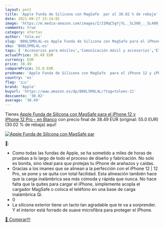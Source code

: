 ```yaml
---
layout: post
title: 'Apple Funda de Silicona con MagSafe  par al 30.02 % de rebaja'
date: 2021-09-27 15:14:01
image: 'https://m.media-amazon.com/images/I/21MqC5gYjYL._SL500_._SL400_.jpg'
comments: true
category: ofertas
author: 'tole.es'
slug: 'B08L5M9L4L-es Apple Funda de Silicona con MagSafe para el iPhone 12 y...'
sku: 'B08L5M9L4L-es'
tags: [ 'Accesorios para móviles','Comunicación móvil y accesorios','Electrónica','Fundas y carcasas para teléfonos móviles','apple','iphone', ]
actualPrice: 38.49 EUR
currency: EUR
price: 38.49
comparePrice: 55.0 EUR
prodname: 'Apple Funda de Silicona con MagSafe  para el iPhone 12 y iPhone 12 Pro  - en Blanco'
country: 'es'
flag: '🇪🇸'
brand: 'Apple'
buyurl: 'https://www.amazon.es/dp/B08L5M9L4L/?tag=tolees-21'
descuento: '30.02'
average: '38.49'
---
```


Tienes [Apple Funda de Silicona con MagSafe  para el iPhone 12 y iPhone 12 Pro  - en Blanco](https://www.amazon.es/dp/B08L5M9L4L/?tag=tolees-21) con precio final de  38.49 EUR (original: 55.0 EUR) (30.02 %  de rebaja) aqui!

[![Apple Funda de Silicona con MagSafe  par](https://m.media-amazon.com/images/I/21MqC5gYjYL._SL500_._SL400_.jpg)](https://www.amazon.es/dp/B08L5M9L4L/?tag=tolees-21)

🔎:

- Como todas las fundas de Apple, se ha sometido a miles de horas de pruebas a lo largo de todo el proceso de diseño y fabricación. No solo es bonita, sino ideal para que protejas tu iPhone de arañazos y caídas.
- Gracias a los imanes que se alinean a la perfección con el iPhone 12 | 12 Pro, se pone y se quita con total facilidad. Esta alineación también hace que la carga inalámbrica sea más cómoda y rápida que nunca. No hace falta que la quites para cargar el iPhone, simplemente acopla el cargador MagSafe o coloca el teléfono en una base de carga inalámbrica Qi.
- 0
- La silicona exterior tiene un tacto tan agradable que te va a sorprender. Y el interior está forrado de suave microfibra para proteger el iPhone.

[🛒 Comprar!!!](https://www.amazon.es/dp/B08L5M9L4L/?tag=tolees-21)
